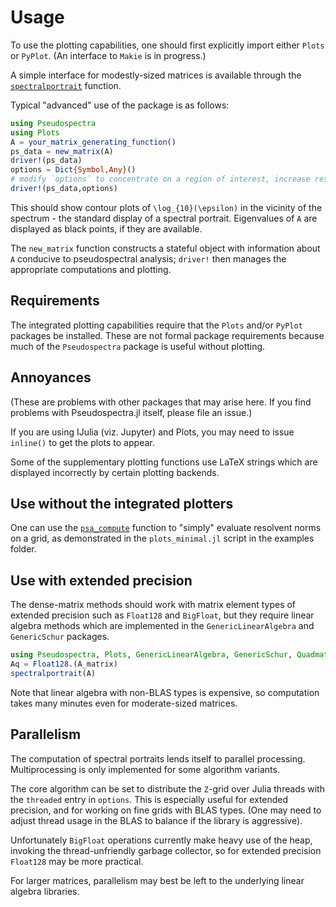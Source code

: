 # Usage

To use the plotting capabilities, one should first explicitly import
either `Plots` or `PyPlot`. (An interface to `Makie` is in progress.)

A simple interface for modestly-sized matrices is available through the
[`spectralportrait`](@ref) function.

Typical "advanced" use of the package is as follows:

```julia
using Pseudospectra
using Plots
A = your_matrix_generating_function()
ps_data = new_matrix(A)
driver!(ps_data)
options = Dict{Symbol,Any}()
# modify `options` to concentrate on a region of interest, increase resolution, etc.
driver!(ps_data,options)
```

This should show contour plots of ``\log_{10}(\epsilon)`` in the
vicinity of the spectrum - the standard display of a spectral
portrait. Eigenvalues of `A` are displayed as black points, if they
are available.

The `new_matrix` function constructs a stateful object with information
about `A` conducive to pseudospectral analysis; `driver!` then manages
the appropriate computations and plotting.


## Requirements

The integrated plotting capabilities require that the `Plots` and/or
`PyPlot` packages be installed. These are not formal package
requirements because much of the `Pseudospectra` package is useful
without plotting.

## Annoyances

(These are problems with other packages that may arise here.  If you
find problems with Pseudospectra.jl itself, please file an issue.)

If you are using IJulia (viz. Jupyter) and Plots, you may need to
issue `inline()` to get the plots to appear.

Some of the supplementary plotting functions use LaTeX strings which
are displayed incorrectly by certain plotting backends.

## Use without the integrated plotters

One can use the [`psa_compute`](@ref) function to "simply" evaluate
resolvent norms on a grid, as demonstrated in the `plots_minimal.jl`
script in the examples folder.

## Use with extended precision

The dense-matrix methods should work with matrix element types of extended precision
such as `Float128` and `BigFloat`, but they require linear algebra methods which
are implemented in the `GenericLinearAlgebra` and `GenericSchur` packages.

```julia
using Pseudospectra, Plots, GenericLinearAlgebra, GenericSchur, Quadmath
Aq = Float128.(A_matrix)
spectralportrait(A)
```

Note that linear algebra with non-BLAS types is expensive, so computation takes many
minutes even for moderate-sized matrices.

## Parallelism

The computation of spectral portraits lends itself to parallel processing.
Multiprocessing is only implemented for some algorithm variants.

The core algorithm can be set to distribute the `Z`-grid over Julia
threads with the `threaded` entry in `options`.  This is especially useful for
extended precision, and for working on fine grids with BLAS
types. (One may need to adjust thread usage in the BLAS to balance if
the library is aggressive).

Unfortunately `BigFloat` operations currently make heavy use of the heap, invoking
the thread-unfriendly garbage collector, so for extended precision `Float128` may
be more practical.

For larger matrices, parallelism may best be left to the underlying linear algebra libraries.
